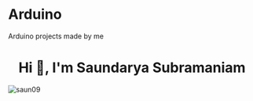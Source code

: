 # Arduino
Arduino projects made by me
<h1 align="center">Hi 👋, I'm Saundarya Subramaniam</h1>
<p align="left"> <img src="https://komarev.com/ghpvc/?username=saun09&label=Profile%20views&color=0e75b6&style=flat" alt="saun09" /> </p




